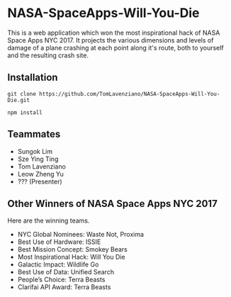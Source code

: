 # NASA-SpaceApps-Will-You-Die
This is a web application which won the most inspirational hack of NASA Space Apps NYC 2017. It projects the various dimensions and levels of damage of a plane crashing at each point along it's route, both to yourself and the resulting crash site.

## Installation
`git clone https://github.com/TomLavenziano/NASA-SpaceApps-Will-You-Die.git`

`npm install`

## Teammates
- Sungok Lim
- Sze Ying Ting
- Tom Lavenziano
- Leow Zheng Yu
- ??? (Presenter)

## Other Winners of NASA Space Apps NYC 2017
Here are the winning teams.
- NYC Global Nominees: Waste Not, Proxima
- Best Use of Hardware: ISSIE
- Best Mission Concept: Smokey Bears
- Most Inspirational Hack: Will You Die
- Galactic Impact: Wildlife Go
- Best Use of Data: Unified Search
- People’s Choice: Terra Beasts
- Clarifai API Award: Terra Beasts
